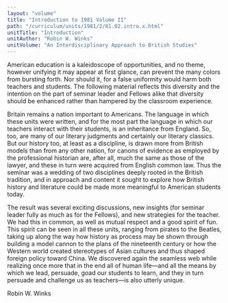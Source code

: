 ```yaml
---
layout: "volume"
title: "Introduction to 1981 Volume II"
path: "/curriculum/units/1981/2/81.02.intro.x.html"
unitTitle: "Introduction"
unitAuthor: "Robin W. Winks"
unitVolume: "An Interdisciplinary Approach to British Studies"
---
```

<body>
<p>
American education is a kaleidoscope of opportunities, and no theme, however unifying it may appear at first glance, can prevent the many colors from bursting forth. Nor should it, for a false uniformity would harm both teachers and students. The following material reflects this diversity and the intention on the part of seminar leader and Fellows alike that diversity should be enhanced rather than hampered by the classroom experience.
</p>
<p>
Britain remains a nation important to Americans. The language in which these units were written, and for the most part the language in which our teachers interact with their students, is an inheritance from England. So, too, are many of our literary judgments and certainly our literary classics. But our history too, at least as a discipline, is drawn more from British models than from any other nation, for canons of evidence as employed by the professional historian are, after all, much the same as those of the lawyer, and these in turn were acquired from English common law. Thus the seminar was a wedding of two disciplines deeply rooted in the British tradition, and in approach and content it sought to explore how British history and literature could be made more meaningful to American students today.
</p>
<p>
The result was several exciting discussions, new insights (for seminar leader fully as much as for the Fellows), and new strategies for the teacher. We had this in common, as well as mutual respect and a good spirit of fun. This spirit can be seen in all these units, ranging from pirates to the Beatles, taking up along the way how history as process may be shown through building a model cannon to the plans of the nineteenth century or how the Western world created stereotypes of Asian cultures and thus shaped foreign policy toward China. We discovered again the seamless web while realizing once more that in the end all of human life—and all the means by which we lead, persuade, goad our students to learn, and they in turn persuade and challenge us as teachers—is also utterly unique.
</p>
<p>
Robin W. Winks
</p>
</body>